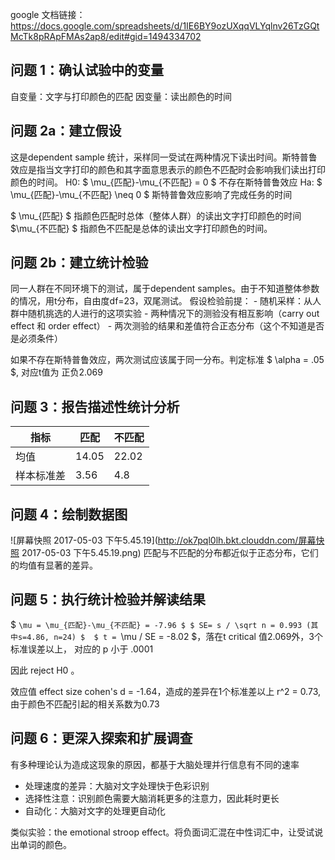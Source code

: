 google 文档链接： 
https://docs.google.com/spreadsheets/d/1IE6BY9ozUXqqVLYqlnv26TzGQtMcTk8pRApFMAs2ap8/edit#gid=1494334702
## 问题 1：确认试验中的变量
自变量：文字与打印颜色的匹配
因变量：读出颜色的时间

## 问题 2a：建立假设
这是dependent sample 统计，采样同一受试在两种情况下读出时间。斯特普鲁效应是指当文字打印的颜色和其字面意思表示的颜色不匹配时会影响我们读出打印颜色的时间。
H0: $ \mu_{匹配}-\mu_{不匹配} = 0 $  不存在斯特普鲁效应
Ha: $ \mu_{匹配}-\mu_{不匹配} \neq 0 $  斯特普鲁效应影响了完成任务的时间

$ \mu_{匹配} $ 指颜色匹配时总体（整体人群）的读出文字打印颜色的时间  
$\mu_{不匹配} $ 指颜色不匹配是总体的读出文字打印颜色的时间。




## 问题 2b：建立统计检验
同一人群在不同环境下的测试，属于dependent samples。由于不知道整体参数的情况，用t分布，自由度df=23，双尾测试。
假设检验前提：
    - 随机采样：从人群中随机挑选的人进行的这项实验
    - 两种情况下的测验没有相互影响（carry out effect 和 order effect）
    - 两次测验的结果和差值符合正态分布（这个不知道是否是必须条件）

如果不存在斯特普鲁效应，两次测试应该属于同一分布。判定标准 $ \alpha = .05 $, 对应t值为 正负2.069



## 问题 3：报告描述性统计分析

| 指标 | 匹配 | 不匹配 |
| --- | --- | --- |
| 均值 | 14.05 | 22.02 |
| 样本标准差 | 3.56 | 4.8 |

## 问题 4：绘制数据图
![屏幕快照 2017-05-03 下午5.45.19](http://ok7pql0lh.bkt.clouddn.com/屏幕快照 2017-05-03 下午5.45.19.png)
匹配与不匹配的分布都近似于正态分布，它们的均值有显著的差异。


## 问题 5：执行统计检验并解读结果
$ `\mu = \mu_{匹配}-\mu_{不匹配} = -7.96 $
$ SE= s / \sqrt n = 0.993 (其中s=4.86, n=24) $ 
$ t = `\mu / SE = -8.02 $，落在t critical 值2.069外，3个标准误差以上， 对应的 p 小于 .0001

因此 reject H0 。 

效应值 effect size 
cohen's d = -1.64，造成的差异在1个标准差以上
r^2 = 0.73, 由于颜色不匹配引起的相关系数为0.73 


## 问题 6：更深入探索和扩展调查
有多种理论认为造成这现象的原因，都基于大脑处理并行信息有不同的速率
- 处理速度的差异：大脑对文字处理快于色彩识别
- 选择性注意：识别颜色需要大脑消耗更多的注意力，因此耗时更长
- 自动化：大脑对文字的处理更自动化

类似实验：the emotional stroop effect。将负面词汇混在中性词汇中，让受试说出单词的颜色。




